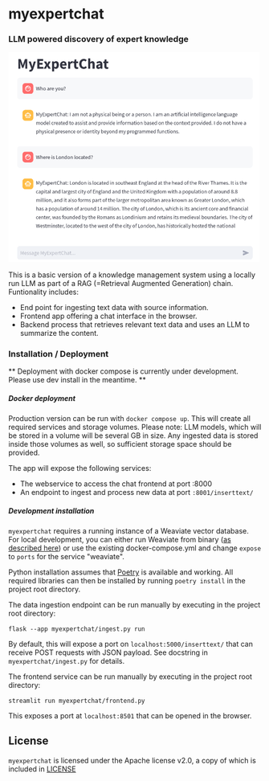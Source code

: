 # myexpertchat
### LLM powered discovery of expert knowledge

<img src="assets/screenshot.png" width="500">

This is a basic version of a knowledge management system using a locally run LLM
as part of a RAG (=Retrieval Augmented Generation) chain. Funtionality includes:

* End point for ingesting text data with source information.
* Frontend app offering a chat interface in the browser.  
* Backend process that retrieves relevant text data and uses an LLM to summarize the content.

### Installation / Deployment

** Deployment with docker compose is currently under development. Please use dev install in the meantime. **

##### Docker deployment

Production version can be run with `docker compose up`. This will create all
required services and storage volumes. Please note: LLM models, which will be
stored in a volume will be several GB in size. Any ingested data is stored
inside those volumes as well, so sufficient storage space should be provided.

The app will expose the following services:
* The webservice to access the chat frontend at port :8000
* An endpoint to ingest and process new data at port `:8001/inserttext/`

##### Development installation

`myexpertchat` requires a running instance of a Weaviate vector database. For
local development, you can either run Weaviate from binary ([as described
here](https://forum.weaviate.io/t/how-to-run-weaviate-using-a-binary/100)) or
use the existing docker-compose.yml and change `expose` to `ports` for the
service "weaviate". 

Python installation assumes that [Poetry](https://python-poetry.org/) is available and working. All required libraries
can then be installed by running `poetry install` in the project root directory.

The data ingestion endpoint can be run manually by executing in the project root directory:
```
flask --app myexpertchat/ingest.py run
```
By default, this will expose a port on `localhost:5000/inserttext/` that can receive POST requests with JSON payload. 
See docstring in `myexpertchat/ingest.py` for details.

The frontend service can be run manually by executing in the project root directory:
```
streamlit run myexpertchat/frontend.py 
```
This exposes a port at `localhost:8501` that can be opened in the browser.

## License
`myexpertchat` is licensed under the Apache license v2.0, a copy of which is included in [LICENSE](LICENSE)